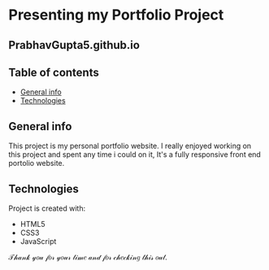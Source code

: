 # Presenting my Portfolio Project
## PrabhavGupta5.github.io

## Table of contents
* [General info](#general-info)
* [Technologies](#technologies)

## General info
This project is my personal portfolio website. I really enjoyed working on this project and spent any time i could on it, It's a fully responsive front end portolio website.
	
## Technologies
Project is created with:
* HTML5
* CSS3
* JavaScript


𝒯𝒽𝒶𝓃𝓀 𝓎𝑜𝓊 𝒻𝑜𝓇 𝓎𝑜𝓊𝓇 𝓉𝒾𝓂𝑒 𝒶𝓃𝒹 𝒻𝑜𝓇 𝒸𝒽𝑒𝒸𝓀𝒾𝓃𝑔 𝓉𝒽𝒾𝓈 𝑜𝓊𝓉.

